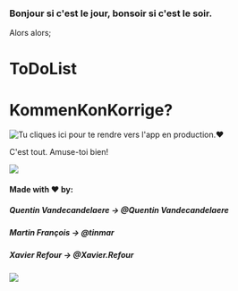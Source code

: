 ### Bonjour si c'est le jour, bonsoir si c'est le soir.

Alors alors;

# ToDoList

 KommenKonKorrige?
====== 

![Tu cliques ici pour te rendre vers l'app en production.♥](https://the-todo-app-d39.herokuapp.com/)

                                           
C'est tout. Amuse-toi bien!

![](https://media.giphy.com/media/3oKHWtXlzTHeuVewtq/giphy.gif)

#### Made with ♥ by:

##### Quentin Vandecandelaere -> @Quentin Vandecandelaere

##### Martin François -> @tinmar

##### Xavier Refour -> @Xavier.Refour






![](https://media.giphy.com/media/3oKHWtXlzTHeuVewtq/giphy.gif)
